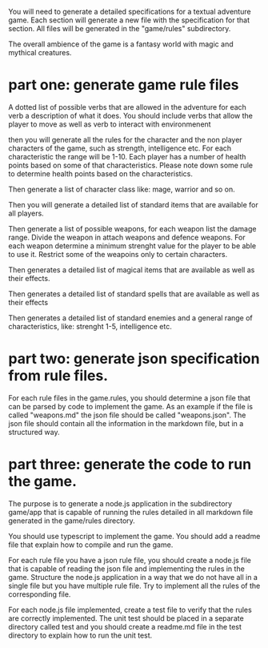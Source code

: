 You will need to generate a detailed specifications for a textual adventure game. Each section will generate a new file with the specification for that section. All files will be generated in the "game/rules" subdirectory.

The overall ambience of the game is a fantasy world with magic and mythical creatures. 

# part one: generate game rule files

A dotted list of possible verbs that are allowed in the adventure for each verb a description of what it does. You should include verbs that allow the player to move as well as verb to interact with environmenent

then you will generate all the rules for the character and the non player characters of the game, such as strength, intelligence etc. For each characteristic the range will be 1-10. Each player has a number of health points based on some of that characteristics. Please note down some rule to determine health points based on the characteristics.

Then generate a list of character class like: mage, warrior and so on.

Then you will generate a detailed list of standard items that are available for all players.

Then generate a list of possible weapons, for each weapon list the damage range. Divide the weapon in attach weapons and defence weapons. For each weapon determine a minimum strenght value for the player to be able to use it. Restrict some of the weapoins only to certain characters.

Then generates a detailed list of magical items that are available as well as their effects.

Then generates a detailed list of standard spells that are available as well as their effects

Then generates a detailed list of standard enemies and a general range of characteristics, like: strenght 1-5, intelligence etc. 

# part two: generate json specification from rule files.

For each rule files in the game.rules, you should determine a json file that can be parsed by code to implement the game. As an example if the file is called "weapons.md" the json file should be called "weapons.json". The json file should contain all the information in the markdown file, but in a structured way.

# part three: generate the code to run the game.

The purpose is to generate a node.js application in the subdirectory game/app that is capable of running the rules detailed in all markdown file generated in the game/rules directory.

You should use typescript to implement the game. You should add a readme file that explain how to compile and run the game.

For each rule file you have a json rule file, you should create a node.js file that is capable of reading the json file and implementing the rules in the game. Structure the node.js application in a way that we do not have all in a single file but you have multiple rule file. Try to implement all the rules of the corresponding file.

For each node.js file implemented, create a test file to verify that the rules are correctly implemented. The unit test should be placed in a separate directory called test and you should create a readme.md file in the test directory to explain how to run the unit test.
